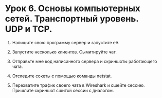 # Урок 6. Основы компьютерных сетей. Транспортный уровень. UDP и TCP.
1. Напишите свою программу сервер и запустите её.

2. Запустите несколько клиентов. Сымитируйте чат.

3. Отправьте мне код написанного сервера  и скриншоты работающего чата.

4. Отследите сокеты с помощью команды netstat.

5. Перехватите трафик своего чата в Wireshark и cшейте сессию. Пришлите скриншот сшитой сессии с диалогом.
